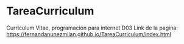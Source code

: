 # TareaCurriculum
Curriculum Vitae, programación para internet D03
Link de la pagina: https://fernandanunezmilan.github.io/TareaCurriculum/index.html
